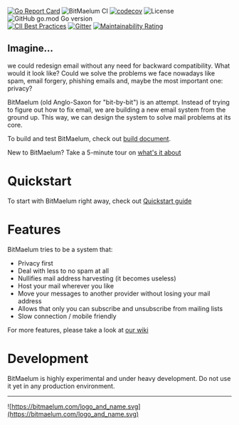 [![Go Report Card](https://goreportcard.com/badge/github.com/bitmaelum/bitmaelum-suite)](https://goreportcard.com/report/github.com/bitmaelum/bitmaelum-suite)
![BitMaelum CI](https://github.com/bitmaelum/bitmaelum-suite/workflows/BitMaelum%20CI/badge.svg?branch=develop)
[![codecov](https://codecov.io/gh/bitmaelum/bitmaelum-suite/branch/develop/graph/badge.svg)](https://codecov.io/gh/bitmaelum/bitmaelum-suite)
![License](https://img.shields.io/github/license/bitmaelum/bitmaelum-suite)
![GitHub go.mod Go version](https://img.shields.io/github/go-mod/go-version/bitmaelum/bitmaelum-suite)         
[![CII Best Practices](https://bestpractices.coreinfrastructure.org/projects/4122/badge)](https://bestpractices.coreinfrastructure.org/projects/4122)
[![Gitter](https://badges.gitter.im/bitmaelum/community.svg)](https://gitter.im/bitmaelum/community?utm_source=badge&utm_medium=badge&utm_campaign=pr-badge)
[![Maintainability Rating](https://sonarcloud.io/api/project_badges/measure?project=bitmaelum_bitmaelum-suite&metric=sqale_rating)](https://sonarcloud.io/dashboard?id=bitmaelum_bitmaelum-suite)
         


## Imagine...
we could redesign email without any need for backward compatibility. What would it look like? 
Could we solve the problems we face nowadays like spam, email forgery, phishing emails and, maybe the most important 
one: privacy?

BitMaelum (old Anglo-Saxon for "bit-by-bit") is an attempt. Instead of trying to figure out how to fix email, we are building a new email system from the ground up. This way, we can design the system to solve mail problems at its core.

To build and test BitMaelum, check out [build document](docs/build.md).

New to BitMaelum? Take a 5-minute tour on [what's it about](https://github.com/bitmaelum/bitmaelum-suite/wiki/BItMaelum-in-5-minutes-or-less)

# Quickstart

To start with BitMaelum right away, check out [Quickstart guide](https://github.com/bitmaelum/bitmaelum-suite/wiki/Quickstart)

# Features

BitMaelum tries to be a system that:

  - Privacy first
  - Deal with less to no spam at all
  - Nullifies mail address harvesting (it becomes useless)
  - Host your mail wherever you like
  - Move your messages to another provider without losing your mail address
  - Allows that only you can subscribe and unsubscribe from mailing lists
  - Slow connection / mobile friendly 
 

For more features, please take a look at [our wiki](https://github.com/bitmaelum/bitmaelum-suite/wiki/Feature-list)

# Development

BitMaelum is highly experimental and under heavy development. Do not use it yet in any production environment. 


<hr>

![https://bitmaelum.com/logo_and_name.svg](https://bitmaelum.com/logo_and_name.svg)
